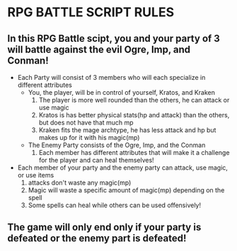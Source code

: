 # RPG BATTLE SCRIPT RULES #

## In this RPG Battle scipt, you and your party of 3 will battle against the evil Ogre, Imp, and Conman! ##

* Each Party will consist of 3 members who will each specialize in different attributes
  * You, the player, will be in control of yourself, Kratos, and Kraken
    1. The player is more well rounded than the others, he can attack or use magic
    2. Kratos is has better physical stats(hp and attack) than the others, but does not have that much mp
    3. Kraken fits the mage archtype, he has less attack and hp but makes up for it with his magic(mp)
  * The Enemy Party consists of the Ogre, Imp, and the Conman
    1. Each member has different attributes that will make it a challenge for the player and can heal themselves!
* Each member of your party and the enemy party can attack, use magic, or use items
  1. attacks don't waste any magic(mp)
  2. Magic will waste a specific amount of magic(mp) depending on the spell
    1. Some spells can heal while others can be used offensively!
    
## The game will only end only if your party is defeated or the enemy part is defeated!

  

